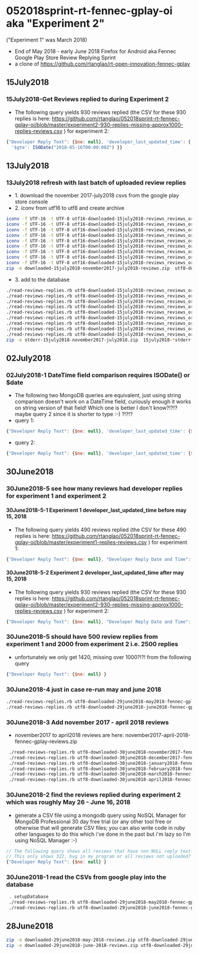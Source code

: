 # 052018sprint-rt-fennec-gplay-oi aka "Experiment 2"
("Experiment 1" was March 2018)
* End of May 2018 - early June 2018  Firefox for Android aka Fennec Google Play Store Review Replying Sprint
* a clone of https://github.com/rtanglao/rt-open-innovation-fennec-gplay

## 15July2018
### 15July2018-Get Reviews replied to during Experiment 2
* The following query yields 930 reviews replied (the CSV for these 930 replies is here: https://github.com/rtanglao/052018sprint-rt-fennec-gplay-oi/blob/master/experiment2-930-replies-missing-approx1000-replies-reviews.csv ) for experiment 2:
```js
{"Developer Reply Text": {$ne: null}, 'developer_last_updated_time': {
  '$gte': ISODate("2018-05-16T00:00:00Z") }}
```

## 13July2018
### 13July2018 refresh with last batch of uploaded review replies

* 1\. download the november 2017-july2018 csvs from the google play store console
* 2\. iconv from utf16 to utf8 and create archive

```bash
iconv -f UTF-16 -t UTF-8 utf16-downloaded-15july2018-reviews_reviews_org.mozilla.firefox_201711\(1\).csv >  utf8-downloaded-15july2018-reviews_reviews_org.mozilla.firefox_201711.csv
iconv -f UTF-16 -t UTF-8 utf16-downloaded-15july2018-reviews_reviews_org.mozilla.firefox_201712\(1\).csv >  utf8-downloaded-15july2018-reviews_reviews_org.mozilla.firefox_201712.csv
iconv -f UTF-16 -t UTF-8 utf16-downloaded-15july2018-reviews_reviews_org.mozilla.firefox_201801\(1\).csv >  utf8-downloaded-15july2018-reviews_reviews_org.mozilla.firefox_201801.csv
iconv -f UTF-16 -t UTF-8 utf16-downloaded-15july2018-reviews_reviews_org.mozilla.firefox_201802\(1\).csv >  utf8-downloaded-15july2018-reviews_reviews_org.mozilla.firefox_201802.csv
iconv -f UTF-16 -t UTF-8 utf16-downloaded-15july2018-reviews_reviews_org.mozilla.firefox_201803\(1\).csv >  utf8-downloaded-15july2018-reviews_reviews_org.mozilla.firefox_201803.csv
iconv -f UTF-16 -t UTF-8 utf16-downloaded-15july2018-reviews_reviews_org.mozilla.firefox_201804\(1\).csv >  utf8-downloaded-15july2018-reviews_reviews_org.mozilla.firefox_201804.csv
iconv -f UTF-16 -t UTF-8 utf16-downloaded-15july2018-reviews_reviews_org.mozilla.firefox_201805.csv >  utf8-downloaded-15july2018-reviews_reviews_org.mozilla.firefox_201805.csv
iconv -f UTF-16 -t UTF-8 utf16-downloaded-15july2018-reviews_reviews_org.mozilla.firefox_201806.csv >  utf8-downloaded-15july2018-reviews_reviews_org.mozilla.firefox_201806.csv
iconv -f UTF-16 -t UTF-8 utf16-downloaded-15july2018-reviews_reviews_org.mozilla.firefox_201807.csv >  utf8-downloaded-15july2018-reviews_reviews_org.mozilla.firefox_201807.csv
zip -e downloaded-15july2018-november2017-july2018-reviews.zip  utf8-downloaded-15july2018-reviews_reviews_org.mozilla.firefox*.csv
```
* 3\. add to the database

```bash
./read-reviews-replies.rb utf8-downloaded-15july2018-reviews_reviews_org.mozilla.firefox_201711.csv 2>15july2018-november2017-stderr.txt
./read-reviews-replies.rb utf8-downloaded-15july2018-reviews_reviews_org.mozilla.firefox_201712.csv 2>15july2018-december2017-stderr.txt
./read-reviews-replies.rb utf8-downloaded-15july2018-reviews_reviews_org.mozilla.firefox_201801.csv 2>15july2018-january2018-stderr.txt
./read-reviews-replies.rb utf8-downloaded-15july2018-reviews_reviews_org.mozilla.firefox_201802.csv 2>15july2018-february2018-stderr.txt
./read-reviews-replies.rb utf8-downloaded-15july2018-reviews_reviews_org.mozilla.firefox_201803.csv 2>15july2018-march2018-stderr.txt
./read-reviews-replies.rb utf8-downloaded-15july2018-reviews_reviews_org.mozilla.firefox_201804.csv 2>15july2018-april2018-stderr.txt
./read-reviews-replies.rb utf8-downloaded-15july2018-reviews_reviews_org.mozilla.firefox_201805.csv 2>15july2018-may2018-stderr.txt
./read-reviews-replies.rb utf8-downloaded-15july2018-reviews_reviews_org.mozilla.firefox_201806.csv 2>15july2018-june2018-stderr.txt
./read-reviews-replies.rb utf8-downloaded-15july2018-reviews_reviews_org.mozilla.firefox_201807.csv 2>15july2018-july2018-stderr.txt
zip -e stderr-15july2018-november2017-july2018.zip  15july2018-*stderr.txt
```


## 02July2018

### 02July2018-1 DateTime field comparison requires ISODate() or $date

* The following two MongoDB queries are equivalent, just using string comparison doesn't work on a DateTime field, curiously enough it works on  string version of that field! Which one is better I don't know?!?!? maybe query 2 since it is shorter to type :-) ?!?!?
* query 1:
```js
{"Developer Reply Text": {$ne: null}, 'developer_last_updated_time': {$gte: { $date: "2018-05-16T00:00:00Z"} }}
```
* query 2:
```js
{"Developer Reply Text": {$ne: null}, 'developer_last_updated_time': {$gte: ISODate("2018-05-16T00:00:00Z") }}
```

## 30June2018

### 30June2018-5 see how many reviews had developer replies for experiment 1 and experiment 2

#### 30June2018-5-1 Experiment 1 developer_last_updated_time before may 15, 2018
* The following query yields 490 reviews replied (the CSV for these 490 replies is here: https://github.com/rtanglao/052018sprint-rt-fennec-gplay-oi/blob/master/experiment1-replies-reviews.csv ) for experiment 1:
```js
{"Developer Reply Text": {$ne: null}, "Developer Reply Date and Time": {$lt: "2018-05-16T00:00:00Z" }}
```

#### 30June2018-5-2 Experiment 2 developer_last_updated_time after may 15, 2018
* The following query yields 930 reviews replied (the CSV for these 930 replies is here: https://github.com/rtanglao/052018sprint-rt-fennec-gplay-oi/blob/master/experiment2-930-replies-missing-approx1000-replies-reviews.csv ) for experiment 2:
```js
{"Developer Reply Text": {$ne: null}, "Developer Reply Date and Time": {$gte: "2018-05-16T00:00:00Z" }}
```

### 30June2018-5 should have 500 review replies from experiment 1 and 2000 from experiment 2 i.e. 2500 replies
* unfortunately we only get 1420, missing over 1000?!?! from the following query
```js
{"Developer Reply Text": {$ne: null} }
```


### 30June2018-4 just in case re-run may and june 2018

```bash
./read-reviews-replies.rb utf8-downloaded-29june2018-may2018-fennec-gplay-reviews.csv 2>run2-30june2018-may2018-stderr.txt
./read-reviews-replies.rb utf8-downloaded-29june2018-june2018-fennec-gplay-reviews.csv 2>run2-30june2018-june2018-stderr.txt
```

### 30June2018-3 Add november 2017 - april 2018 reviews
* november2017 to april2018 reviews are here: november2017-april-2018-fennec-gplay-reviews.zip

```bash
 ./read-reviews-replies.rb utf8-downloaded-30june2018-november2017-fennec-gplay-reviews.csv 2>30june2018-november2017-stderr.txt
 ./read-reviews-replies.rb utf8-downloaded-30june2018-december2017-fennec-gplay-reviews.csv 2>30june2018-december2017-stderr.txt
 ./read-reviews-replies.rb utf8-downloaded-30june2018-january2018-fennec-gplay-reviews.csv 2>30june2018-january2018-stderr.txt
 ./read-reviews-replies.rb utf8-downloaded-30june2018-february2018-fennec-gplay-reviews.csv 2>30june2018-february2018-stderr.txt
 ./read-reviews-replies.rb utf8-downloaded-30june2018-march2018-fennec-gplay-reviews.csv 2>30june2018-march2018-stderr.txt
 ./read-reviews-replies.rb utf8-downloaded-30june2018-april2018-fennec-gplay-reviews.csv 2>30june2018-april2018-stderr.txt
```

### 30June2018-2 find the reviews replied during experiment 2 which was roughly May 26 - June 16, 2018

* generate a CSV file using a mongodb query using NoSQL Manager for MongoDB Professional 30 day free trial (or any other tool free or otherwise that will generate CSV files; you can also write code in ruby other languages to do this which i've done in the past but i'm lazy so I'm using NoSQL Manager :-) 

```js
// The following query shows all reviews that have non NULL reply text! 
// This only shows 322, bug in my program or all reviews not uploaded? We know over 2000 reviews were updated.
{"Developer Reply Text": {$ne: null} }
```

### 30June2018-1 read the CSVs from google play into the database

```bash
 . setupDatabase
 ./read-reviews-replies.rb utf8-downloaded-29june2018-may2018-fennec-gplay-reviews.csv 2>30june2018-may2018-stderr.txt
 ./read-reviews-replies.rb utf8-downloaded-29june2018-june2018-fennec-gplay-reviews.csv 2>30june2018-june2018-stderr.txt
 ```

## 28June2018

```bash
zip -e downloaded-29june2018-may-2018-reviews.zip utf8-downloaded-29june2018-may2018-fennec-gplay-reviews.csv
zip -e downloaded-29june2018-june-2018-reviews.zip utf8-downloaded-29june2018-june2018-fennec-gplay-reviews.csv
```
